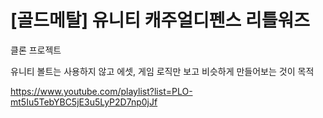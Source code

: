 # [골드메탈] 유니티 캐주얼디펜스 리틀워즈

클론 프로젝트

유니티 볼트는 사용하지 않고 에셋, 게임 로직만 보고 비슷하게 만들어보는 것이 목적

<https://www.youtube.com/playlist?list=PLO-mt5Iu5TebYBC5jE3u5LyP2D7np0jJf>
